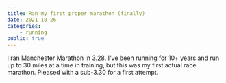 ```yaml
---
title: Ran my first proper marathon (finally)
date: 2021-10-26
categories:
    - running
public: true
---
```


I ran Manchester Marathon in 3.28. I've been running for 10+ years and run up to 30 miles at a time in training, but this was my first actual race marathon. Pleased with a sub-3.30 for a first attempt.